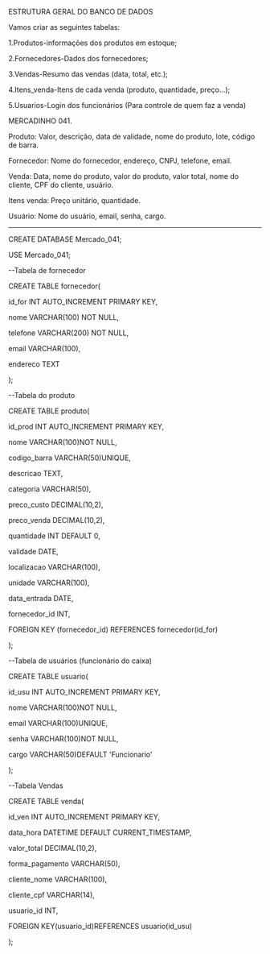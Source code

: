 ESTRUTURA GERAL DO BANCO DE DADOS

Vamos criar as seguintes tabelas: 

1.Produtos-informações dos produtos em estoque;

2.Fornecedores-Dados dos fornecedores;

3.Vendas-Resumo das vendas (data, total, etc.);

4.Itens_venda-Itens de cada venda (produto, quantidade, preço...);

5.Usuarios-Login dos funcionários (Para controle de quem faz a venda)


MERCADINHO 041.

Produto: Valor, descrição, data de validade, nome do produto, lote, código de barra.

Fornecedor: Nome do fornecedor, endereço, CNPJ, telefone, email.

Venda: Data, nome do produto, valor do produto, valor total, nome do cliente, CPF do cliente, usuário.

Itens venda: Preço unitário, quantidade.

Usuário: Nome do usuário, email, senha, cargo.


--------------------------------------------------------------------------------------------------------

CREATE DATABASE Mercado_041;

USE Mercado_041;

--Tabela de fornecedor

CREATE TABLE fornecedor(

id_for INT AUTO_INCREMENT PRIMARY KEY,

nome VARCHAR(100) NOT NULL,

telefone VARCHAR(200) NOT NULL,

email VARCHAR(100),

endereco TEXT

);

--Tabela do produto

CREATE TABLE produto(

id_prod INT AUTO_INCREMENT PRIMARY KEY,

nome VARCHAR(100)NOT NULL,

codigo_barra VARCHAR(50)UNIQUE,

descricao TEXT,

categoria VARCHAR(50),

preco_custo DECIMAL(10,2),

preco_venda DECIMAL(10,2),

quantidade INT DEFAULT 0,

validade DATE,

localizacao VARCHAR(100),

unidade VARCHAR(100),

data_entrada DATE,

fornecedor_id INT,

FOREIGN KEY (fornecedor_id) REFERENCES fornecedor(id_for)

);

--Tabela de usuários (funcionário do caixa)

CREATE TABLE usuario(

id_usu INT AUTO_INCREMENT PRIMARY KEY,

nome VARCHAR(100)NOT NULL,

email VARCHAR(100)UNIQUE,

senha VARCHAR(100)NOT NULL,

cargo VARCHAR(50)DEFAULT 'Funcionario'

);

--Tabela Vendas

CREATE TABLE venda(

id_ven INT AUTO_INCREMENT PRIMARY KEY,

data_hora DATETIME DEFAULT CURRENT_TIMESTAMP,

valor_total DECIMAL(10,2),

forma_pagamento VARCHAR(50),

cliente_nome VARCHAR(100),

cliente_cpf VARCHAR(14),

usuario_id INT,

FOREIGN KEY(usuario_id)REFERENCES usuario(id_usu)

);
